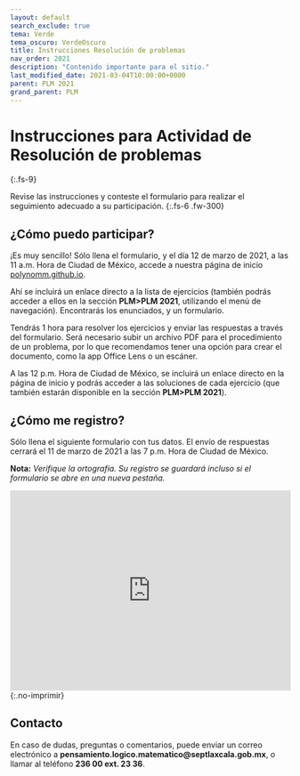 ```yaml
---
layout: default
search_exclude: true
tema: Verde
tema_oscuro: VerdeOscuro
title: Instrucciones Resolución de problemas
nav_order: 2021
description: "Contenido importante para el sitio."
last_modified_date: 2021-03-04T10:00:00+0000
parent: PLM 2021
grand_parent: PLM
---
```


# Instrucciones para Actividad de Resolución de&nbsp;<span class="deg-sitio deg-sitio-texto">problemas</span>
{:.fs-9}

Revise las instrucciones y conteste el formulario para realizar el seguimiento adecuado a su <span class="deg-sitio deg-sitio-texto">participación</span>.
{:.fs-6 .fw-300}

## ¿Cómo puedo participar?

¡Es muy sencillo! Sólo llena el formulario, y el día 12 de marzo de 2021, a las 11 a.m. Hora de Ciudad de México, accede a nuestra página de inicio [polynomm.github.io](https://polynomm.github.io). 

Ahí se incluirá un enlace directo a la lista de ejercicios (también podrás acceder a ellos en la sección **PLM>PLM 2021**, utilizando el menú de navegación). Encontrarás los enunciados, y un formulario.

Tendrás <span class="deg-sitio deg-sitio-texto">1 hora</span> para resolver los ejercicios y enviar las respuestas a través del formulario. Será necesario subir un archivo PDF para el procedimiento de un problema, por lo que recomendamos tener una opción para crear el documento, como la app Office Lens o un escáner.

A las 12 p.m. Hora de Ciudad de México, se incluirá un enlace directo en la página de inicio y podrás acceder a las soluciones de cada ejercicio (que también estarán disponible en la sección **PLM>PLM 2021**).

## ¿Cómo me registro?

Sólo llena el siguiente formulario con tus datos. El envío de respuestas cerrará el 11 de marzo de 2021 a las 7 p.m. Hora de Ciudad de México.

**Nota:** *Verifique la ortografía. Su registro se guardará incluso si el formulario se abre en una nueva pestaña.*

<iframe src="https://docs.google.com/forms/d/e/1FAIpQLSfuGCR0cYlg-Pk0DKH83ExG5J_Q5DPHqGs73HRiW4cO2wZuKg/viewform?embedded=true" width="100%" height="360" margin="auto" frameborder="0" marginheight="0" marginwidth="0">Cargando…</iframe>
{:.no-imprimir}

## Contacto

En caso de dudas, preguntas o comentarios, puede enviar un correo electrónico a **pensamiento.logico.matematico&#x200B;@septlaxcala.gob.mx**, o llamar al teléfono **236 00 ext. 23 36**.